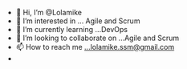 - 👋 Hi, I’m @Lolamike
- 👀 I’m interested in ... Agile and Scrum 
- 🌱 I’m currently learning ...DevOps
- 💞️ I’m looking to collaborate on ...Agile and Scrum
- 📫 How to reach me ...lolamike.ssm@gmail.com
- 

<!---
Lolamike/Lolamike is a ✨ special ✨ repository because its `README.md` (this file) appears on your GitHub profile.
You can click the Preview link to take a look at your changes.
--->
